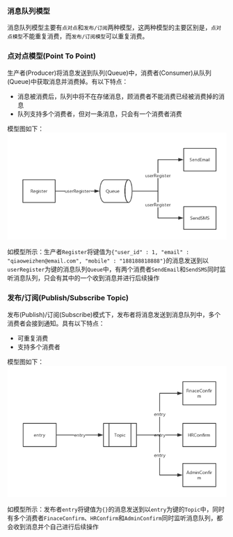 ### 消息队列模型
消息队列模型主要有```点对点```和```发布/订阅```两种模型，这两种模型的主要区别是，```点对点模型```不能重复消费，而```发布/订阅模型```可以重复消费。

### 点对点模型(Point To Point)

生产者(Producer)将消息发送到队列(Queue)中，消费者(Consumer)从队列(Queue)中获取消息并消费掉。有以下特点：

- 消息被消费后，队列中将不在存储消息，顾消费者不能消费已经被消费掉的消息
- 队列支持多个消费者，但对一条消息，只会有一个消费者消费

模型图如下：
![](images/点对点.png)

如模型所示：生产者```Register```将键值为```{"user_id" : 1, "email" : "qiaoweizhen@email.com", "mobile" : "188188818888"}```的消息发送到以```userRegister```为键的消息队列```Queue```中，有两个消费者```SendEmail```和```SendSMS```同时监听消息队列，只会有其中的一个收到消息并进行后续操作

### 发布/订阅(Publish/Subscribe Topic)

发布(Publish)/订阅(Subscribe)模式下，发布者将消息发送到消息队列中，多个消费者会接到通知。具有以下特点：

- 可重复消费
- 支持多个消费者

模型图如下：
![](images/发布订阅.png)

如模型所示：发布者```entry```将键值为```{}```的消息发送到以```entry```为键的```Topic```中，同时有多个消费者```FinaceConfirm```、```HRConfirm```和```AdminConfirm```同时监听消息队列，都会收到消息并个自己进行后续操作